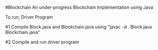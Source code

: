 #Blockchain
An under-progress Blockchain Implementation using Java

To run, Driver Program

#1
Compile Block.java and Blockchain.java using "javac -d . Block.java Blockchain.java"

#2
Compile and run driver program
